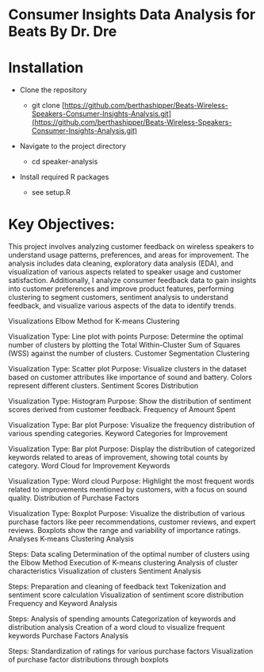 # Consumer Insights Data Analysis for Beats By Dr. Dre


# Installation
- Clone the repository
  - git clone [https://github.com/berthashipper/Beats-Wireless-Speakers-Consumer-Insights-Analysis.git](https://github.com/berthashipper/Beats-Wireless-Speakers-Consumer-Insights-Analysis.git)

- Navigate to the project directory
  - cd speaker-analysis

- Install required R packages
  - see setup.R





# Key Objectives:
This project involves analyzing customer feedback on wireless speakers to understand usage patterns, preferences, and areas for improvement. The analysis includes data cleaning, exploratory data analysis (EDA), and visualization of various aspects related to speaker usage and customer satisfaction. Additionally, I analyze consumer feedback data to gain insights into customer preferences and improve product features, performing clustering to segment customers, sentiment analysis to understand feedback, and visualize various aspects of the data to identify trends.


Visualizations
Elbow Method for K-means Clustering

Visualization Type: Line plot with points
Purpose: Determine the optimal number of clusters by plotting the Total Within-Cluster Sum of Squares (WSS) against the number of clusters.
Customer Segmentation Clustering

Visualization Type: Scatter plot
Purpose: Visualize clusters in the dataset based on customer attributes like importance of sound and battery. Colors represent different clusters.
Sentiment Scores Distribution

Visualization Type: Histogram
Purpose: Show the distribution of sentiment scores derived from customer feedback.
Frequency of Amount Spent

Visualization Type: Bar plot
Purpose: Visualize the frequency distribution of various spending categories.
Keyword Categories for Improvement

Visualization Type: Bar plot
Purpose: Display the distribution of categorized keywords related to areas of improvement, showing total counts by category.
Word Cloud for Improvement Keywords

Visualization Type: Word cloud
Purpose: Highlight the most frequent words related to improvements mentioned by customers, with a focus on sound quality.
Distribution of Purchase Factors

Visualization Type: Boxplot
Purpose: Visualize the distribution of various purchase factors like peer recommendations, customer reviews, and expert reviews. Boxplots show the range and variability of importance ratings.
Analyses
K-means Clustering Analysis

Steps:
Data scaling
Determination of the optimal number of clusters using the Elbow Method
Execution of K-means clustering
Analysis of cluster characteristics
Visualization of clusters
Sentiment Analysis

Steps:
Preparation and cleaning of feedback text
Tokenization and sentiment score calculation
Visualization of sentiment score distribution
Frequency and Keyword Analysis

Steps:
Analysis of spending amounts
Categorization of keywords and distribution analysis
Creation of a word cloud to visualize frequent keywords
Purchase Factors Analysis

Steps:
Standardization of ratings for various purchase factors
Visualization of purchase factor distributions through boxplots
